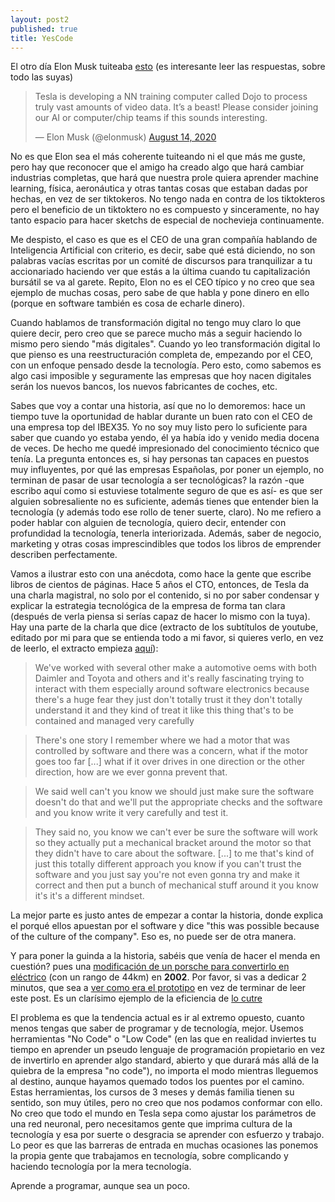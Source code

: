 ```yaml
---
layout: post2
published: true
title: YesCode
---
```


El otro día Elon Musk tuiteaba [esto](https://twitter.com/elonmusk/status/1294371531133317120) (es interesante leer las respuestas, sobre todo las suyas)

<blockquote class="twitter-tweet"><p lang="en" dir="ltr">Tesla is developing a NN training computer called Dojo to process truly vast amounts of video data. It’s a beast! Please consider joining our AI or computer/chip teams if this sounds interesting.</p>&mdash; Elon Musk (@elonmusk) <a href="https://twitter.com/elonmusk/status/1294371531133317120?ref_src=twsrc%5Etfw">August 14, 2020</a></blockquote> <script async src="https://platform.twitter.com/widgets.js" charset="utf-8"></script> 

No es que Elon sea el más coherente tuiteando ni el que más me guste, pero hay que reconocer que el amigo ha creado algo que hará cambiar industrias completas, que hará que nuestra prole quiera aprender machine learning, física, aeronáutica y otras tantas cosas que estaban dadas por hechas, en vez de ser tiktokeros. No tengo nada en contra de los tiktokteros pero el beneficio de un tiktoktero no es compuesto y sinceramente, no hay tanto espacio para hacer sketchs de especial de nochevieja continuamente.

Me despisto, el caso es que es el CEO de una gran compañía hablando de Inteligencia Artificial con criterio, es decir, sabe qué está diciendo, no son palabras vacías escritas por un comité de discursos para tranquilizar a tu accionariado haciendo ver que estás a la última cuando tu capitalización bursátil se va al garete. Repito, Elon no es el CEO típico y no creo que sea ejemplo de muchas cosas, pero sabe de que habla y pone dinero en ello (porque en software también es cosa de echarle dinero).

Cuando hablamos de transformación digital no tengo muy claro lo que quiere decir, pero creo que se parece mucho más a seguir haciendo lo mismo pero siendo "más digitales". Cuando yo leo transformación digital lo que pienso es una reestructuración completa de, empezando por el CEO, con un enfoque pensado desde la tecnología. Pero esto, como sabemos es algo casi imposible y seguramente las empresas que hoy nacen digitales serán los nuevos bancos, los nuevos fabricantes de coches, etc.

Sabes que voy a contar una historia, así que no lo demoremos: hace un tiempo tuve la oportunidad de hablar durante un buen rato con el CEO de una empresa top del IBEX35. Yo no soy muy listo pero lo suficiente para saber que cuando yo estaba yendo, él ya había ido y venido media docena de veces. De hecho me quedé impresionado del conocimiento técnico que tenía. La pregunta entonces es, si hay personas tan capaces en puestos muy influyentes, por qué las empresas Españolas, por poner un ejemplo, no terminan de pasar de usar tecnología a ser tecnológicas? la razón -que escribo aquí como si estuviese totalmente seguro de que es así- es que ser alguien sobresaliente no es suficiente, además tienes que entender bien la tecnología (y además todo ese rollo de tener suerte, claro). No me refiero a poder hablar con alguien de tecnología, quiero decir, entender con profundidad la tecnología, tenerla interiorizada. Además, saber de negocio, marketing y otras cosas imprescindibles que todos los libros de emprender describen perfectamente.

Vamos a ilustrar esto con una anécdota, como hace la gente que escribe libros de cientos de páginas. Hace 5 años el CTO, entonces, de Tesla da una charla magistral, no solo por el contenido, si no por saber condensar y explicar la estrategia tecnológica de la empresa de forma tan clara (después de verla piensa si serías capaz de hacer lo mismo con la tuya). Hay una parte de la charla que dice (extracto de los subtítulos de youtube, editado por mi para que se entienda todo a mi favor, si quieres verlo, en vez de leerlo, el extracto empieza [aquí](https://youtu.be/4hNdbGjZfFU?t=1039)):

<blockquote>
We've worked with several other make a automotive oems with both Daimler and Toyota and others and it's really fascinating trying to interact with them especially around software electronics because there's a huge fear they just don't totally trust it they don't totally understand it and they kind of treat it like this thing that's to be contained and managed very carefully
</blockquote>
<blockquote>
There's one story I remember where we had a motor that was controlled by software and there was a concern, what if the motor goes too far [...] what if it over drives in one direction or the other direction, how are we ever gonna prevent that.

</blockquote>
<blockquote>
We said well can't you know we should just make sure the software doesn't do that and we'll put the appropriate checks and the software and you know write it very carefully and test it.

</blockquote>
<blockquote>
They said no, you know we can't ever be sure the software will work so they actually put a mechanical bracket around the motor so that they didn't have to care about the software. [...] to me that's kind of just this totally different approach you know if you can't trust the software and you just say you're not even gonna try and make it correct and then put a bunch of mechanical stuff around it you know it's it's a different mindset.
</blockquote>

La mejor parte es justo antes de empezar a contar la historia, donde explica el porqué ellos apuestan por el software y dice "this was possible because of the culture of the company". Eso es, no puede ser de otra manera.

Y para poner la guinda a la historia, sabéis que venía de hacer el menda en cuestión? pues una [modificación de un porsche para convertirlo en eléctrico](http://www.evalbum.com/223) (con un rango de 44km) en **2002**. Por favor, si vas a dedicar 2 minutos, que sea a [ver como era el prototipo](https://web.archive.org/web/20120423034112/http://www.jstraubel.com/EVpusher/EVpusher2.htm) en vez de terminar de leer este post. Es un clarísimo ejemplo de la eficiencia de [lo cutre](/2014/03/02/lo-cutre.html)

El problema es que la tendencia actual es ir al extremo opuesto, cuanto menos tengas que saber de programar y de tecnología, mejor. Usemos herramientas "No Code" o "Low Code" (en las que en realidad inviertes tu tiempo en aprender un pseudo lenguaje de programación propietario en vez de invertirlo en aprender algo standard, abierto y que durará más allá de la quiebra de la empresa "no code"), no importa el modo mientras lleguemos al destino, aunque hayamos quemado todos los puentes por el camino. Estas herramientas, los cursos de 3 meses y demás familia tienen su sentido, son muy útiles, pero no creo que nos podamos conformar con ello. No creo que todo el mundo en Tesla sepa como ajustar los parámetros de una red neuronal, pero necesitamos gente que imprima cultura de la tecnología y esa por suerte o desgracia se aprender con esfuerzo y trabajo. Lo peor es que las barreras de entrada en muchas ocasiones las ponemos la propia gente que trabajamos en tecnología, sobre complicando y haciendo tecnología por la mera tecnología. 

Aprende a programar, aunque sea un poco.



